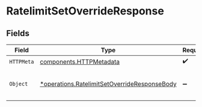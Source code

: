 # RatelimitSetOverrideResponse


## Fields

| Field                                                                                                       | Type                                                                                                        | Required                                                                                                    | Description                                                                                                 |
| ----------------------------------------------------------------------------------------------------------- | ----------------------------------------------------------------------------------------------------------- | ----------------------------------------------------------------------------------------------------------- | ----------------------------------------------------------------------------------------------------------- |
| `HTTPMeta`                                                                                                  | [components.HTTPMetadata](../../models/components/httpmetadata.md)                                          | :heavy_check_mark:                                                                                          | N/A                                                                                                         |
| `Object`                                                                                                    | [*operations.RatelimitSetOverrideResponseBody](../../models/operations/ratelimitsetoverrideresponsebody.md) | :heavy_minus_sign:                                                                                          | Sucessfully created a ratelimit override                                                                    |